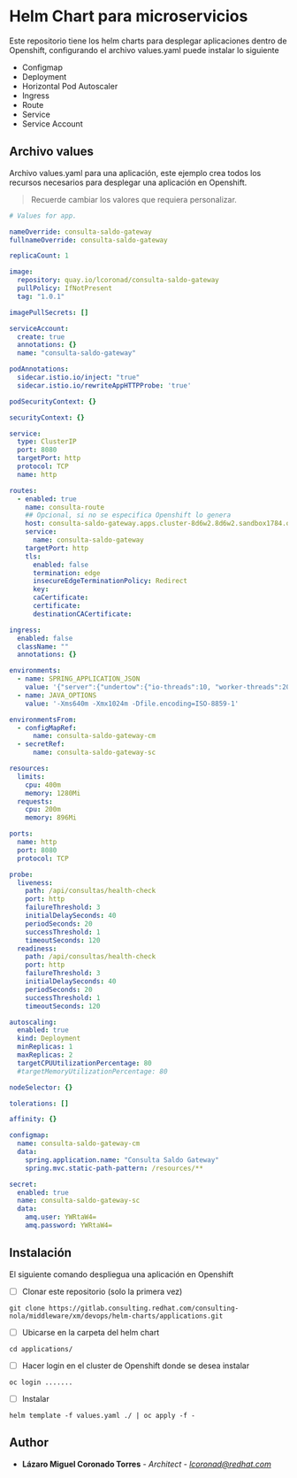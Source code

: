 # Helm Chart para microservicios

Este repositorio tiene los helm charts para desplegar aplicaciones dentro de Openshift, configurando el archivo values.yaml puede instalar lo siguiente

- Configmap
- Deployment
- Horizontal Pod Autoscaler
- Ingress
- Route
- Service
- Service Account

## Archivo values

Archivo values.yaml para una aplicación, este ejemplo crea todos los recursos necesarios para desplegar una aplicación en Openshift.

> Recuerde cambiar los valores que requiera personalizar.
```yaml
# Values for app.

nameOverride: consulta-saldo-gateway
fullnameOverride: consulta-saldo-gateway

replicaCount: 1

image:
  repository: quay.io/lcoronad/consulta-saldo-gateway
  pullPolicy: IfNotPresent
  tag: "1.0.1"

imagePullSecrets: []

serviceAccount:
  create: true
  annotations: {}
  name: "consulta-saldo-gateway"

podAnnotations:
  sidecar.istio.io/inject: "true"
  sidecar.istio.io/rewriteAppHTTPProbe: 'true'

podSecurityContext: {}

securityContext: {}

service:
  type: ClusterIP
  port: 8080
  targetPort: http
  protocol: TCP
  name: http

routes:
  - enabled: true
    name: consulta-route
    ## Opcional, si no se especifica Openshift lo genera
    host: consulta-saldo-gateway.apps.cluster-8d6w2.8d6w2.sandbox1784.opentlc.com
    service:
      name: consulta-saldo-gateway
    targetPort: http
    tls:
      enabled: false
      termination: edge
      insecureEdgeTerminationPolicy: Redirect
      key:
      caCertificate:
      certificate:
      destinationCACertificate:

ingress:
  enabled: false
  className: ""
  annotations: {}

environments:
  - name: SPRING_APPLICATION_JSON
    value: '{"server":{"undertow":{"io-threads":10, "worker-threads":20 }}}'
  - name: JAVA_OPTIONS
    value: '-Xms640m -Xmx1024m -Dfile.encoding=ISO-8859-1'

environmentsFrom:
  - configMapRef:
      name: consulta-saldo-gateway-cm
  - secretRef:
      name: consulta-saldo-gateway-sc

resources:
  limits:
    cpu: 400m
    memory: 1280Mi
  requests:
    cpu: 200m
    memory: 896Mi

ports:
  name: http
  port: 8080
  protocol: TCP

probe:
  liveness:
    path: /api/consultas/health-check
    port: http
    failureThreshold: 3
    initialDelaySeconds: 40
    periodSeconds: 20
    successThreshold: 1
    timeoutSeconds: 120
  readiness:
    path: /api/consultas/health-check
    port: http
    failureThreshold: 3
    initialDelaySeconds: 40
    periodSeconds: 20
    successThreshold: 1
    timeoutSeconds: 120

autoscaling:
  enabled: true
  kind: Deployment
  minReplicas: 1
  maxReplicas: 2
  targetCPUUtilizationPercentage: 80
  #targetMemoryUtilizationPercentage: 80

nodeSelector: {}

tolerations: []

affinity: {}

configmap:
  name: consulta-saldo-gateway-cm
  data:
    spring.application.name: "Consulta Saldo Gateway"
    spring.mvc.static-path-pattern: /resources/**

secret:
  enabled: true
  name: consulta-saldo-gateway-sc
  data:
    amq.user: YWRtaW4=
    amq.password: YWRtaW4=
```

## Instalación

El siguiente comando despliegua una aplicación en Openshift

- [ ] Clonar este repositorio (solo la primera vez)
```
git clone https://gitlab.consulting.redhat.com/consulting-nola/middleware/xm/devops/helm-charts/applications.git
```

- [ ] Ubicarse en la carpeta del helm chart

```
cd applications/
```

- [ ] Hacer login en el cluster de Openshift donde se desea instalar

```
oc login .......
```

- [ ] Instalar
```
helm template -f values.yaml ./ | oc apply -f -
```

## Author

* **Lázaro Miguel Coronado Torres** - *Architect - lcoronad@redhat.com* 
